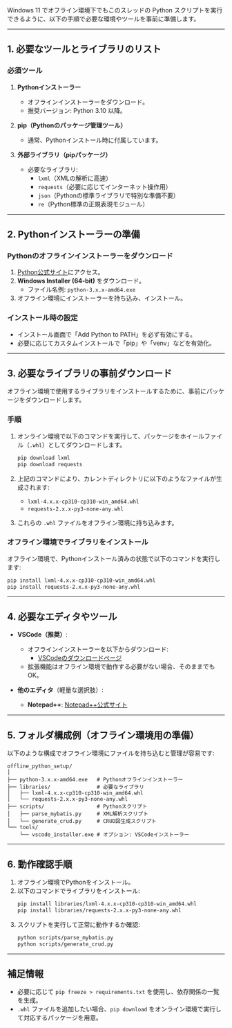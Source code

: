 Windows 11 でオフライン環境下でもこのスレッドの Python スクリプトを実行できるように、以下の手順で必要な環境やツールを事前に準備します。

---

## **1. 必要なツールとライブラリのリスト**

### **必須ツール**
1. **Pythonインストーラー**
   - オフラインインストーラーをダウンロード。
   - 推奨バージョン: Python 3.10 以降。

2. **pip（Pythonのパッケージ管理ツール）**
   - 通常、Pythonインストール時に付属しています。

3. **外部ライブラリ（pipパッケージ）**
   - 必要なライブラリ:
     - `lxml`（XMLの解析に高速）
     - `requests`（必要に応じてインターネット操作用）
     - `json`（Pythonの標準ライブラリで特別な準備不要）
     - `re`（Python標準の正規表現モジュール）

---

## **2. Pythonインストーラーの準備**

### **Pythonのオフラインインストーラーをダウンロード**
1. [Python公式サイト](https://www.python.org/downloads/)にアクセス。
2. **Windows Installer (64-bit)** をダウンロード。
   - ファイル名例: `python-3.x.x-amd64.exe`
3. オフライン環境にインストーラーを持ち込み、インストール。

### **インストール時の設定**
- インストール画面で「Add Python to PATH」を必ず有効にする。
- 必要に応じてカスタムインストールで「pip」や「venv」などを有効化。

---

## **3. 必要なライブラリの事前ダウンロード**

オフライン環境で使用するライブラリをインストールするために、事前にパッケージをダウンロードします。

### **手順**
1. オンライン環境で以下のコマンドを実行して、パッケージをホイールファイル（`.whl`）としてダウンロードします。
   ```bash
   pip download lxml
   pip download requests
   ```

2. 上記のコマンドにより、カレントディレクトリに以下のようなファイルが生成されます:
   - `lxml-4.x.x-cp310-cp310-win_amd64.whl`
   - `requests-2.x.x-py3-none-any.whl`

3. これらの `.whl` ファイルをオフライン環境に持ち込みます。

### **オフライン環境でライブラリをインストール**
オフライン環境で、Pythonインストール済みの状態で以下のコマンドを実行します:
```bash
pip install lxml-4.x.x-cp310-cp310-win_amd64.whl
pip install requests-2.x.x-py3-none-any.whl
```

---

## **4. 必要なエディタやツール**
- **VSCode（推奨）**:
  - オフラインインストーラーを以下からダウンロード:
    - [VSCodeのダウンロードページ](https://code.visualstudio.com/Download)
  - 拡張機能はオフライン環境で動作する必要がない場合、そのままでもOK。

- **他のエディタ**（軽量な選択肢）:
  - **Notepad++**: [Notepad++公式サイト](https://notepad-plus-plus.org/)

---

## **5. フォルダ構成例（オフライン環境用の準備）**

以下のような構成でオフライン環境にファイルを持ち込むと管理が容易です:

```
offline_python_setup/
│
├── python-3.x.x-amd64.exe   # Pythonオフラインインストーラー
├── libraries/               # 必要なライブラリ
│   ├── lxml-4.x.x-cp310-cp310-win_amd64.whl
│   └── requests-2.x.x-py3-none-any.whl
├── scripts/                 # Pythonスクリプト
│   ├── parse_mybatis.py     # XML解析スクリプト
│   └── generate_crud.py     # CRUD図生成スクリプト
└── tools/
    └── vscode_installer.exe # オプション: VSCodeインストーラー
```

---

## **6. 動作確認手順**
1. オフライン環境でPythonをインストール。
2. 以下のコマンドでライブラリをインストール:
   ```bash
   pip install libraries/lxml-4.x.x-cp310-cp310-win_amd64.whl
   pip install libraries/requests-2.x.x-py3-none-any.whl
   ```
3. スクリプトを実行して正常に動作するか確認:
   ```bash
   python scripts/parse_mybatis.py
   python scripts/generate_crud.py
   ```

---

## **補足情報**
- 必要に応じて `pip freeze > requirements.txt` を使用し、依存関係の一覧を生成。
- `.whl` ファイルを追加したい場合、`pip download` をオンライン環境で実行して対応するパッケージを用意。